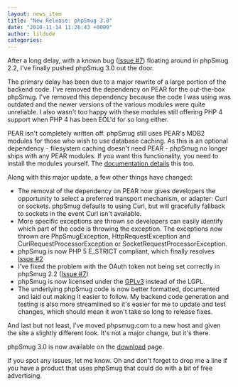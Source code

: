 ```yaml
---
layout: news_item
title: "New Release: phpSmug 3.0"
date: "2010-11-14 11:26:43 +0000"
author: lildude
categories:
---
```


After a long delay, with a known bug ([Issue #7](https://github.com/lildude/phpSmug/issues/7)) floating around in phpSmug 2.2, I've finally pushed phpSmug 3.0 out the door.

The primary delay has been due to a major rewrite of a large portion of the backend code.  I've removed the dependency on PEAR for the out-the-box phpSmug.  I've removed this dependency because the code I was using was outdated and the newer versions of the various modules were quite unreliable.  I also wasn't too happy with these modules still offering PHP 4 support when PHP 4 has been EOL'd for so long either.

PEAR isn't completely written off.  phpSmug still uses PEAR's MDB2 modules for those who wish to use database caching.  As this is an optional dependency - filesystem caching doesn't need PEAR - phpSmug no longer ships with any PEAR modules.  If you want this functionality, you need to install the modules yourself.  The [documentation details](http://phpsmug.com/docs) this too.

Along with this major update, a few other things have changed:

* The removal of the dependency on PEAR now gives developers the opportunity to select a preferred transport mechanism, or adapter: Curl or sockets.  phpSmug defaults to using Curl, but will gracefully fallback to sockets in the event Curl isn't available.
* More specific exceptions are thrown so developers can easily identify which part of the code is throwing the exception. The exceptions now thrown are PhpSmugException, HttpRequestException and CurlRequestProcessorException or SocketRequestProcessorException.
* phpSmug is now PHP 5 E_STRICT compliant, which finally resolves [Issue #2](https://github.com/lildude/phpSmug/issues/2)
* I've fixed the problem with the OAuth token not being set correctly in phpSmug 2.2 ([Issue #7](https://github.com/lildude/phpSmug/issues/7))
* phpSmug is now licensed under the [GPLv3](http://www.gnu.org/copyleft/gpl.html) instead of the LGPL.
* The underlying phpSmug code is now better formatted, documented and laid out making it easier to follow. My backend code generation and testing is also more streamlined so it's easier for me to update and test changes, which should mean it won't take so long to release fixes.

And last but not least, I've moved phpsmug.com to a new host and given the site a slightly different look.  It's not a major change, but it's there.

phpSmug 3.0 is now available on the [download](http://phpsmug.com/download) page.

If you spot any issues, let me know. Oh and don't forget to drop me a line if you have a product that uses phpSmug that could do with a bit of free advertising.

